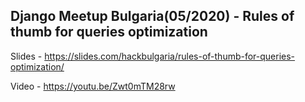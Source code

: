 ## Django Meetup Bulgaria(05/2020) - Rules of thumb for queries optimization

Slides - https://slides.com/hackbulgaria/rules-of-thumb-for-queries-optimization/

Video - https://youtu.be/Zwt0mTM28rw
